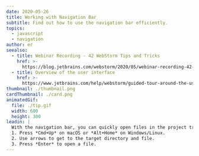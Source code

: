 ```yaml
---
date: 2020-05-26
title: Working with Navigation Bar
subtitle: Find out how to use the navigation bar efficiently.
topics:
  - javascript
  - navigation
author: er
seealso:
  - title: Webinar Recording - 42 WebStorm Tips and Tricks
    href: >-
      https://blog.jetbrains.com/webstorm/2020/05/webinar-recording-42-webstorm-tips-and-tricks
  - title: Overview of the user interface
    href: >-
      https://www.jetbrains.com/help/webstorm/guided-tour-around-the-user-interface.html#navigation-bar
thumbnail: ./thumbnail.png
cardThumbnail: ./card.png
animatedGif:
  file: ./tip.gif
  width: 600
  height: 300
leadin: |
  With the navigation bar, you can quickly open files in the project tree: 
  1. Press *Cmd+Up* on macOS or *Alt+Home* on Windows/Linux.
  2. Use arrows to get to the target directory and file.
  3. Press *Enter* to open a file.
---
```


